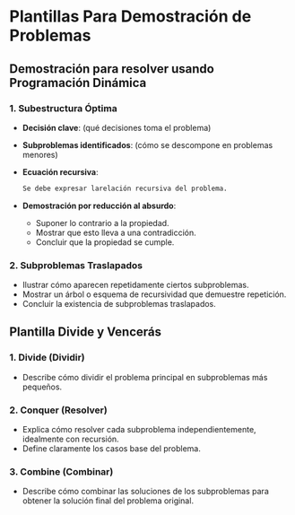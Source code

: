 # Plantillas Para Demostración de Problemas

## Demostración para resolver usando Programación Dinámica

### **1. Subestructura Óptima**

- **Decisión clave**: (qué decisiones toma el problema)
- **Subproblemas identificados**: (cómo se descompone en problemas menores)
- **Ecuación recursiva**:

  ```markdown
  Se debe expresar larelación recursiva del problema.
  ```

- **Demostración por reducción al absurdo**:
  - Suponer lo contrario a la propiedad.
  - Mostrar que esto lleva a una contradicción.
  - Concluir que la propiedad se cumple.

### **2. Subproblemas Traslapados**

- Ilustrar cómo aparecen repetidamente ciertos subproblemas.
- Mostrar un árbol o esquema de recursividad que demuestre repetición.
- Concluir la existencia de subproblemas traslapados.

## Plantilla Divide y Vencerás

### **1. Divide (Dividir)**

- Describe cómo dividir el problema principal en subproblemas más pequeños.

### **2. Conquer (Resolver)**

- Explica cómo resolver cada subproblema independientemente, idealmente con recursión.
- Define claramente los casos base del problema.

### **3. Combine (Combinar)**

- Describe cómo combinar las soluciones de los subproblemas para obtener la solución final del problema original.
